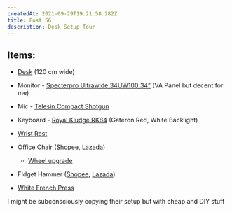 ```yaml
---
createdAt: 2021-09-29T19:21:58.282Z
title: Post 56
description: Desk Setup Tour
---
```

## Items:

* [Desk](https://shp.ee/6kjxqtm) (120 cm wide)
* Monitor - [Specterpro Ultrawide 34UW100 34”](https://shp.ee/bbpzq7m) (VA Panel but decent for me)
* Mic - [Telesin Compact Shotgun](https://shp.ee/7ufzgfm)
* Keyboard - [Royal Kludge RK84](https://shp.ee/j634u2t) (Gateron Red, White Backlight)
* [Wrist Rest](https://shp.ee/psc97gt)
* Office Chair ([Shopee](https://shp.ee/igqnu8t), [Lazada](https://c.lazada.com.ph/t/c.0rSHfP?url=https%3A%2F%2Fwww.lazada.com.ph%2Fproducts%2Fwwwcom-office-chair-mesh-computer-chair-with-lumbar-support-armrest-mid-back-rolling-swivel-adjustable-i1653830630-s7107774799.html&sub_aff_id=site))

  * [Wheel upgrade](https://shp.ee/pnvi2pb)
* FIdget Hammer  ([Shopee](https://shp.ee/nffy3p5), [Lazada](https://c.lazada.com.ph/t/c.0rQsy7?url=https%3A%2F%2Fwww.lazada.com.ph%2Fproducts%2Ffidgeting-cool-hammer-fidget-hand-finger-spinners-metal-chain-cube-stress-relief-toys-fingertip-gyro-stress-relief-party-favors-supplies-for-adults-i1716854579-s7411028085.html&sub_aff_id=site))
* [White French Press](https://shp.ee/rp33x45)

I might be subconsciously copying their setup but with cheap and DIY stuff